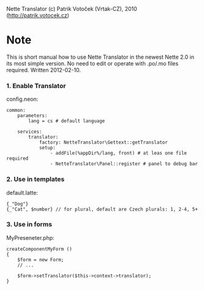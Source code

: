 Nette Translator (c) Patrik Votoček (Vrtak-CZ), 2010 (http://patrik.votocek.cz)


Note
========
This is short manual how to use Nette Translator in the newest Nette 2.0 in its most simple version.
No need to edit or operate with .po/.mo files required. Written 2012-02-10.


### 1. Enable Translator

config.neon:

	common:
		parameters:
			lang = cs # default language

		services:
			translator:
				factory: NetteTranslator\Gettext::getTranslator
				setup:
					- addFile(%appDir%/lang, front) # at leas one file required
					- NetteTranslator\Panel::register # panel to debug bar


### 2. Use in templates

default.latte:

	{_"Dog"}
	{_"Cat", $number} // for plural, default are Czech plurals: 1, 2-4, 5+


### 3. Use in forms

MyPreseneter.php:	

	createComponentMyForm ()
	{
		$form = new Form;
		// ...

		$form->setTranslator($this->context->translator);
	}